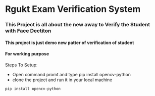 # Rgukt Exam Verification System
### This Project is all about the new away to Verify the Student with Face Dectiton
#### This project is just demo new patter of verification of student 
#### For working purpose 

Steps To Setup:
* Open command promt and type pip install opencv-python
* clone the project and run it in your local machine

```
pip install opencv-python
```

